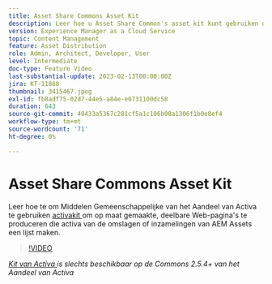 ```yaml
---
title: Asset Share Commons Asset Kit
description: Leer hoe u Asset Share Common's asset kit kunt gebruiken om op maat gemaakte, deelbare webpagina's te genereren die middelen uit AEM Assets-mappen of -verzamelingen weergeven.
version: Experience Manager as a Cloud Service
topic: Content Management
feature: Asset Distribution
role: Admin, Architect, Developer, User
level: Intermediate
doc-type: Feature Video
last-substantial-update: 2023-02-13T00:00:00Z
jira: KT-11868
thumbnail: 3415467.jpeg
exl-id: fb8adf75-02d7-44e5-a84e-e0731100dc58
duration: 643
source-git-commit: 48433a5367c281cf5a1c106b08a1306f1b0e8ef4
workflow-type: tm+mt
source-wordcount: '71'
ht-degree: 0%

---
```


# Asset Share Commons Asset Kit

Leer hoe te om Middelen Gemeenschappelijke van het Aandeel van Activa te gebruiken [ activakit ](https://opensource.adobe.com/asset-share-commons/pages/asset-kit/overview/) om op maat gemaakte, deelbare Web-pagina&#39;s te produceren die activa van de omslagen of inzamelingen van AEM Assets een lijst maken.

>[!VIDEO](https://video.tv.adobe.com/v/3453456?quality=12&learn=on&captions=dut)

_[Kit van Activa ](https://opensource.adobe.com/asset-share-commons/pages/asset-kit/overview/) is slechts beschikbaar op de Commons 2.5.4+ van het Aandeel van Activa_
